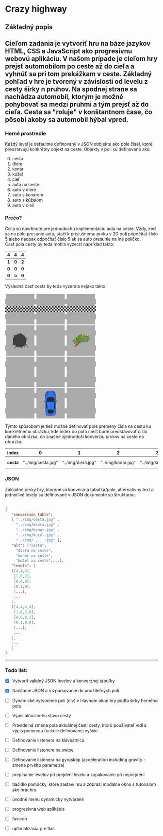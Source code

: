 # Crazy highway

## Základný popis

Cieľom zadania je vytvoriť hru na báze jazykov HTML, CSS a JavaScript ako progresívnu webovú aplikáciu.
V našom prípade je cieľom hry prejsť automobilom po ceste až do cieľa a vyhnúť sa pri tom prekážkam v ceste.
Základný pohľad v hre je tvorený v závislosti od levelu z cesty šírky n pruhov. Na spodnej strane sa nachádza 
automobil, ktorým je možné pohybovať sa medzi pruhmi a tým prejsť až do cieľa. Cesta sa "roluje" v konštantnom čase, 
čo pôsobí akoby sa automobil hýbal vpred.
---
### Herné prostredie
Každý level je defaultne definovaný v JSON obbjekte ako pole čísel, ktoré predstavujú konkrétny objekt na ceste.
Objekty v poli sú definované ako:

0. cesta
1. diera
2. konár
3. kúžel
4. cieľ
5. auto na ceste
6. auto v diere
7. auto s konárom
8. auto s kúželom
9. auto v cieli

### Prečo?
Čísla sú navrhnuté pre jednoduchú implementáciu auta na ceste. Vždy, keď sa na pole presunie auto, 
stačí k príslušnému prvku v 2D poli pripočítať číslo 5 alebo naopak odpočítať číslo 5 ak sa auto presunie
na iné políčko. <br>
Časť pola cesty by teda mohla vyzerať napríklad takto:

| **4** | **4** | **4** |
|-------|-------|-------|
| **1** | **0** | **2** |
| **0** | **0** | **0** |
| **0** | **5** | **0** |

Výsledná časť cestz by teda vyzerala nejako takto: <br><br>
<img src="./img/ciel.jpg" width="100px"><img src="./img/ciel.jpg" width="100px"><img src="./img/ciel.jpg" width="100px"> <br>
<img src="./img/diera.jpg" width="100px"><img src="./img/cesta.jpg" width="100px"><img src="./img/konar.jpg" width="100px"> <br>
<img src="./img/cesta.jpg" width="100px"><img src="./img/cesta.jpg" width="100px"><img src="./img/cesta.jpg" width="100px"> <br>
<img src="./img/cesta.jpg" width="100px"><img src="./img/auto_na_ceste.jpg" width="100px"><img src="./img/cesta.jpg" width="100px"> <br>


Týmto spôsobom je tiež možné definovať pole premeny čísla na cestu ku konkrétnemu obrázku, kde index do poľa ciest 
bude predstavovať číslo daného obrázka, čo značne zjednoduší konverziu prvkov na ceste na obrázky.


| **index** | 0                  | 1                  | 2                  | 3                  | ...                |
|-----------|--------------------|--------------------|--------------------|--------------------|--------------------|
| **cesta** | "../img/cesta.jpg" | "../img/diera.jpg" | "../img/konar.jpg" | "../img/kuzel.jpg" | "../img/ ... .jpg" | 


### JSON

Základné prvky hry, ktorými sú konverzná tabuľka/pole, alternatívny text a jednotlivé levely sú definované v JSON dokumente
so štruktúrou:

```json

{
   "conversion_table": 
   [ "../img/cesta.jpg" , 
     "../img/diera.jpg" , 
     "../img/konar.jpg" , 
     "../img/kuzel.jpg" ,
     "../img/ ... .jpg" ],
   "alt": ["cesta",
     "diera na ceste",
     "konár na ceste",
     "kúžel na ceste",...],
   "levels": [
   [[4,4,4],
    [1,0,2],
    [0,0,0],
    [0,1,0],
    [...],
    ...
   ],
   [[4,4,4,4],
    [1,0,2,0],
    [0,0,0,3],
    [0,1,0,0],
    [...],
    ...
   ],
   ...
   ]
}

```

---

### Todo list:

- [x] Vytvoriť validný JSON levelov a konverznej tabuľky
- [x] Načítanie JSON a rozparsovanie do použiteľných polí
- [ ] Dynamické vytvorenie polí (div) v hlavnom okne hry podľa šírky herného pola
- [ ] Výpis aktuálneho stavu cesty
- [ ] Pravidelná zmena pola aktuálnej časti cesty, ktorú používateľ vidí a výpis pomocou funkcie definovanej vyššie
- [ ] Definovanie listenera na klávestnicu
- [ ] Definovanie listenera na swipe
- [ ] Definovanie listenera na gyroskop (acceleration including gravity - zmena prvého parametra)
- [ ] prepínanie levelov pri prejdení levelu a zopakovanie pri neprejdení
- [ ] tlačidlo pomôcky, ktoré zastaví hru a zobrazí modalne okno s tutorialom ako hrat hru
- [ ] úvodné menu dynamicky vytvárané
- [ ] progresívna web aplikácia
- [ ] favicon
- [ ] optimalizácia pre tlač



